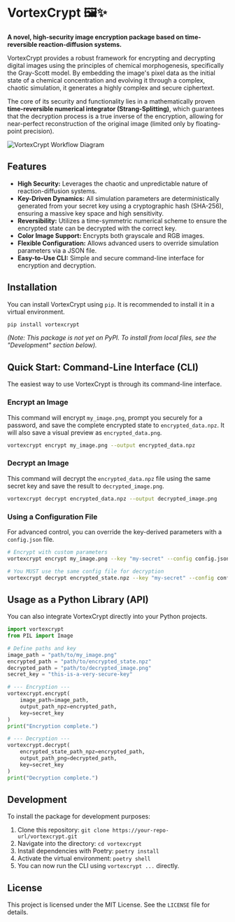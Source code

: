 # VortexCrypt 🖼️✨

**A novel, high-security image encryption package based on time-reversible reaction-diffusion systems.**

VortexCrypt provides a robust framework for encrypting and decrypting digital images using the principles of chemical morphogenesis, specifically the Gray-Scott model. By embedding the image's pixel data as the initial state of a chemical concentration and evolving it through a complex, chaotic simulation, it generates a highly complex and secure ciphertext.

The core of its security and functionality lies in a mathematically proven **time-reversible numerical integrator (Strang-Splitting)**, which guarantees that the decryption process is a true inverse of the encryption, allowing for near-perfect reconstruction of the original image (limited only by floating-point precision).

  ![VortexCrypt Workflow Diagram](https://github.com/FructueuxHollo/vortexcrypt/raw/master/docs/images/workflow.png)

## Features

-   **High Security:** Leverages the chaotic and unpredictable nature of reaction-diffusion systems.
-   **Key-Driven Dynamics:** All simulation parameters are deterministically generated from your secret key using a cryptographic hash (SHA-256), ensuring a massive key space and high sensitivity.
-   **Reversibility:** Utilizes a time-symmetric numerical scheme to ensure the encrypted state can be decrypted with the correct key.
-   **Color Image Support:** Encrypts both grayscale and RGB images.
-   **Flexible Configuration:** Allows advanced users to override simulation parameters via a JSON file.
-   **Easy-to-Use CLI:** Simple and secure command-line interface for encryption and decryption.

## Installation

You can install VortexCrypt using `pip`. It is recommended to install it in a virtual environment.

```bash
pip install vortexcrypt
```
*(Note: This package is not yet on PyPI. To install from local files, see the "Development" section below).*

## Quick Start: Command-Line Interface (CLI)

The easiest way to use VortexCrypt is through its command-line interface.

### Encrypt an Image

This command will encrypt `my_image.png`, prompt you securely for a password, and save the complete encrypted state to `encrypted_data.npz`. It will also save a visual preview as `encrypted_data.png`.

```bash
vortexcrypt encrypt my_image.png --output encrypted_data.npz
```

### Decrypt an Image

This command will decrypt the `encrypted_data.npz` file using the same secret key and save the result to `decrypted_image.png`.

```bash
vortexcrypt decrypt encrypted_data.npz --output decrypted_image.png
```

### Using a Configuration File

For advanced control, you can override the key-derived parameters with a `config.json` file.

```bash
# Encrypt with custom parameters
vortexcrypt encrypt my_image.png --key "my-secret" --config config.json

# You MUST use the same config file for decryption
vortexcrypt decrypt encrypted_state.npz --key "my-secret" --config config.json
```

## Usage as a Python Library (API)

You can also integrate VortexCrypt directly into your Python projects.

```python
import vortexcrypt
from PIL import Image

# Define paths and key
image_path = "path/to/my_image.png"
encrypted_path = "path/to/encrypted_state.npz"
decrypted_path = "path/to/decrypted_image.png"
secret_key = "this-is-a-very-secure-key"

# --- Encryption ---
vortexcrypt.encrypt(
    image_path=image_path,
    output_path_npz=encrypted_path,
    key=secret_key
)
print("Encryption complete.")

# --- Decryption ---
vortexcrypt.decrypt(
    encrypted_state_path_npz=encrypted_path,
    output_path_png=decrypted_path,
    key=secret_key
)
print("Decryption complete.")
```

## Development

To install the package for development purposes:

1.  Clone this repository: `git clone https://your-repo-url/vortexcrypt.git`
2.  Navigate into the directory: `cd vortexcrypt`
3.  Install dependencies with Poetry: `poetry install`
4.  Activate the virtual environment: `poetry shell`
5.  You can now run the CLI using `vortexcrypt ...` directly.

## License

This project is licensed under the MIT License. See the `LICENSE` file for details.
